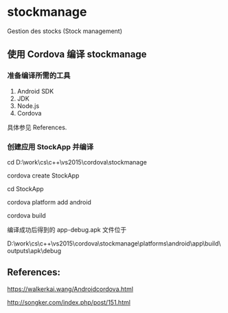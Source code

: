 ﻿# stockmanage
Gestion des stocks (Stock management)


## 使用 Cordova 编译 stockmanage

### 准备编译所需的工具
1. Android SDK
2. JDK
3. Node.js
4. Cordova

具体参见 References.

### 创建应用 StockApp 并编译

cd D:\work\cs\c++\vs2015\cordova\stockmanage<br/>

cordova create StockApp  <br/>
  
cd StockApp  <br/>
  
cordova platform add android  <br/>
  
cordova build  <br/>


编译成功后得到的 app-debug.apk 文件位于
  
D:\work\cs\c++\vs2015\cordova\stockmanage\platforms\android\app\build\outputs\apk\debug




## References:

https://walkerkai.wang/Androidcordova.html

http://songker.com/index.php/post/151.html
